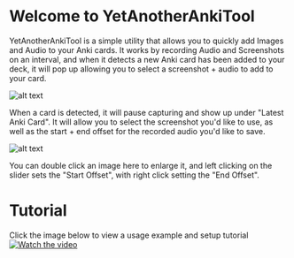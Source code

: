 # Welcome to YetAnotherAnkiTool

YetAnotherAnkiTool is a simple utility that allows you to quickly add Images and Audio to your Anki cards. It works by recording Audio and Screenshots on an interval, and when it detects a new Anki card has been added to your deck, it will pop up allowing you to select a screenshot + audio to add to your card.

![alt text](https://i.imgur.com/tJWMcfy.png/ "YetAnotherAnkiTool")

When a card is detected, it will pause capturing and show up under "Latest Anki Card". It will allow you to select the screenshot you'd like to use, as well as the start + end offset for the recorded audio you'd like to save. 

![alt text](https://i.imgur.com/5R5SXBh.png  "YetAnotherAnkiTool")

You can double click an image here to enlarge it, and left clicking on the slider sets the "Start Offset", with right click setting the "End Offset".

# Tutorial
Click the image below to view a usage example and setup tutorial
 [![Watch the video](https://img.youtube.com/vi/0lcyYOxbSQk/maxresdefault.jpg)](https://www.youtube.com/watch?v=0lcyYOxbSQk)
